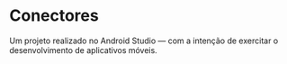 # Conectores
Um projeto realizado no Android Studio — com a intenção de exercitar o desenvolvimento de aplicativos móveis.
